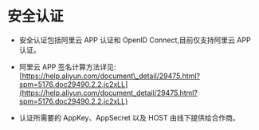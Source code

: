 # 安全认证

* 安全认证包括阿里云 APP 认证和 OpenID Connect,目前仅支持阿里云 APP 认证。

* 阿里云 APP 签名计算方法详见: 
  [https://help.aliyun.com/document\_detail/29475.html?spm=5176.doc29490.2.2.jc2xLL](https://help.aliyun.com/document_detail/29475.html?spm=5176.doc29490.2.2.jc2xLL)
* 认证所需要的 AppKey、AppSecret 以及 HOST 由线下提供给合作商。



